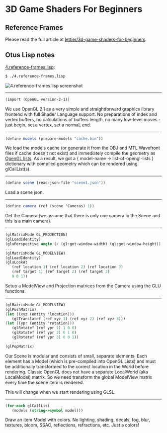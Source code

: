 # 3D Game Shaders For Beginners

## Reference Frames

Please read the full article at [lettier/3d-game-shaders-for-beginners](https://github.com/lettier/3d-game-shaders-for-beginners/blob/master/sections/reference-frames.md).

## Otus Lisp notes

[4.reference-frames.lisp](../4.reference-frames.lisp):
```bash
$ ./4.reference-frames.lisp
```

![4.reference-frames.lisp screenshot](https://i.imgur.com/Km9tSqH.png)

---
```scheme
(import (OpenGL version-2-1))
```

We use OpenGL 2.1 as a very simple and straightforward graphics library frontend with full Shader Language support.
No preparations of index and vertex buffers, no calculations of buffers length, no many low-level moves - just begin, set a vertex, set a normal, end.

---
```scheme
(define models (prepare-models "cache.bin"))
```

We load the models cache (or generate it from the OBJ and MTL Wavefront files if cache doesn't not exist) and immediately compile the geometry as [OpenGL lists](https://www.glprogramming.com/red/chapter07.html).
As a result, we got a { model-name -> list-of-opengl-lists } dictionary with compiled geometry which can be rendered using glCallList(s).

---
```scheme
(define scene (read-json-file "scene1.json"))
```

Load a scene json.

---
```scheme
(define camera (ref (scene 'Cameras) 1))
```

Get the Camera (we assume that there is only one camera in the Scene and this is a main camera).

---
```scheme
(glMatrixMode GL_PROJECTION)
(glLoadIdentity)
(gluPerspective angle (/ (gl:get-window-width) (gl:get-window-height)) 0.1 100)
...
(glMatrixMode GL_MODELVIEW)
(glLoadIdentity)
(gluLookAt
   (ref location 1) (ref location 2) (ref location 3)
   (ref target 1) (ref target 2) (ref target 3)
   0 0 1))
```

Setup a ModelView and Projection matrices from the Camera using the GLU functions.

---
```scheme
(glMatrixMode GL_MODELVIEW)
(glPushMatrix)
(let ((xyz (entity 'location)))
   (glTranslatef (ref xyz 1) (ref xyz 2) (ref xyz 3)))
(let ((ypr (entity 'rotation)))
   (glRotatef (ref ypr 1) 1 0 0)
   (glRotatef (ref ypr 2) 0 1 0)
   (glRotatef (ref ypr 3) 0 0 1))
   ...
(glPopMatrix)
```

Our Scene is modular and consists of small, separate elements. Each element has a Model (which is pre-compiled into OpenGL Lists) and must be additionally transformed to the correct location in the World before rendering.
Classic OpenGL does not have a separate LocalWorld (aka LocalModel) matrix. So we need transform the global ModelView matrix every time the scene item is rendered.

This will change when we start rendering using GLSL.

---
```scheme
(for-each glCallList
   (models (string->symbol model)))
```

Draw an item Model with colors. No lighting, shading, decals, fog, blur, textures, bloom, SSAO, reflections, refractions, etc. Just a colors!
